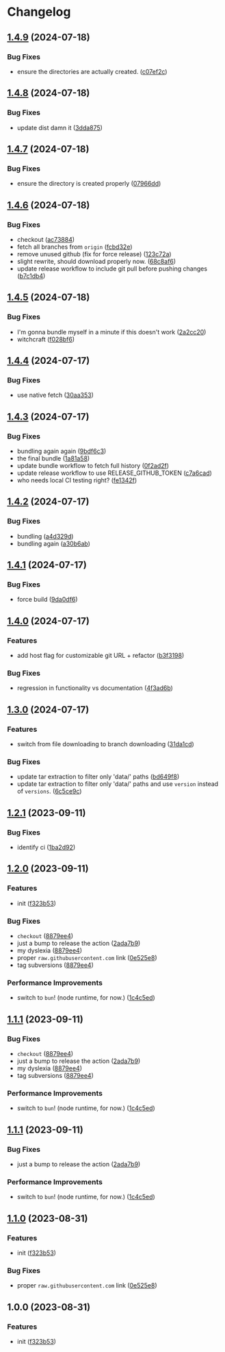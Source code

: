 # Changelog

## [1.4.9](https://github.com/beat-forge/init-beatsaber/compare/v1.4.8...v1.4.9) (2024-07-18)


### Bug Fixes

* ensure the directories are actually created. ([c07ef2c](https://github.com/beat-forge/init-beatsaber/commit/c07ef2c78a315abd39837c6d415ec84643bc8c0f))

## [1.4.8](https://github.com/beat-forge/init-beatsaber/compare/v1.4.7...v1.4.8) (2024-07-18)


### Bug Fixes

* update dist damn it ([3dda875](https://github.com/beat-forge/init-beatsaber/commit/3dda8757dd3193110a37ae720a5982f8dd3f45ef))

## [1.4.7](https://github.com/beat-forge/init-beatsaber/compare/v1.4.6...v1.4.7) (2024-07-18)


### Bug Fixes

* ensure the directory is created properly ([07966dd](https://github.com/beat-forge/init-beatsaber/commit/07966dd279a16d6ecbf37c563aca038ebb5e65fb))

## [1.4.6](https://github.com/beat-forge/init-beatsaber/compare/v1.4.5...v1.4.6) (2024-07-18)


### Bug Fixes

* checkout ([ac73884](https://github.com/beat-forge/init-beatsaber/commit/ac738845a309c968b80843b6d4ff012da0c13b52))
* fetch all branches from `origin` ([fcbd32e](https://github.com/beat-forge/init-beatsaber/commit/fcbd32e73926a16837c5e5ccc5c04acc4a46c537))
* remove unused github (fix for force release) ([123c72a](https://github.com/beat-forge/init-beatsaber/commit/123c72afd188944f4f533fc3bd88d874d262d6cb))
* slight rewrite, should download properly now. ([68c8af6](https://github.com/beat-forge/init-beatsaber/commit/68c8af6f90af3a1432cf811d485c6316e185e44c))
* update release workflow to include git pull before pushing changes ([b7c1db4](https://github.com/beat-forge/init-beatsaber/commit/b7c1db4f2d7958f9ef6e80c4ff1233ed41c6cf28))

## [1.4.5](https://github.com/beat-forge/init-beatsaber/compare/v1.4.4...v1.4.5) (2024-07-18)


### Bug Fixes

* I'm gonna bundle myself in a minute if this doesn't work ([2a2cc20](https://github.com/beat-forge/init-beatsaber/commit/2a2cc2042bbdf41609fdac5be462259bc24bc5c3))
* witchcraft ([f028bf6](https://github.com/beat-forge/init-beatsaber/commit/f028bf64449eb04d51b3c16a96525203791a1a25))

## [1.4.4](https://github.com/beat-forge/init-beatsaber/compare/v1.4.3...v1.4.4) (2024-07-17)


### Bug Fixes

* use native fetch ([30aa353](https://github.com/beat-forge/init-beatsaber/commit/30aa35394eddc842469e2f1ae64ba4b028545c5d))

## [1.4.3](https://github.com/beat-forge/init-beatsaber/compare/v1.4.2...v1.4.3) (2024-07-17)


### Bug Fixes

* bundling again again ([9bdf6c3](https://github.com/beat-forge/init-beatsaber/commit/9bdf6c3ca2c34f892d5aceb4d009b99fd6fcc254))
* the final bundle ([1a81a58](https://github.com/beat-forge/init-beatsaber/commit/1a81a58447bbc7a318181aa1afa368ae2abb1fa6))
* update bundle workflow to fetch full history ([0f2ad2f](https://github.com/beat-forge/init-beatsaber/commit/0f2ad2fc841d9e7c2bbbbc78b26149d3e6b934ae))
* update release workflow to use RELEASE_GITHUB_TOKEN ([c7a6cad](https://github.com/beat-forge/init-beatsaber/commit/c7a6cad9f975b661dac33afcdfa0470d34121ee1))
* who needs local CI testing right? ([fe1342f](https://github.com/beat-forge/init-beatsaber/commit/fe1342f85f8b763653c3aebce7f02e1c1cdb2e69))

## [1.4.2](https://github.com/beat-forge/init-beatsaber/compare/v1.4.1...v1.4.2) (2024-07-17)


### Bug Fixes

* bundling ([a4d329d](https://github.com/beat-forge/init-beatsaber/commit/a4d329db7679c8981104f1bfc1435630e924b98b))
* bundling again ([a30b6ab](https://github.com/beat-forge/init-beatsaber/commit/a30b6abf78c93d911c9834792ec5cec6771c4ac3))

## [1.4.1](https://github.com/beat-forge/init-beatsaber/compare/v1.4.0...v1.4.1) (2024-07-17)


### Bug Fixes

* force build ([9da0df6](https://github.com/beat-forge/init-beatsaber/commit/9da0df6a3d1473b7ac2c1caa7b2039d7909cc857))

## [1.4.0](https://github.com/beat-forge/init-beatsaber/compare/v1.3.0...v1.4.0) (2024-07-17)


### Features

* add host flag for customizable git URL + refactor ([b3f3198](https://github.com/beat-forge/init-beatsaber/commit/b3f3198f38b5860d5f60355c67798da0572296ab))


### Bug Fixes

* regression in functionality vs documentation ([4f3ad6b](https://github.com/beat-forge/init-beatsaber/commit/4f3ad6b784d8c47c856d31f15e71fcbca8dd0869))

## [1.3.0](https://github.com/beat-forge/init-beatsaber/compare/v1.2.1...v1.3.0) (2024-07-17)


### Features

* switch from file downloading to branch downloading ([31da1cd](https://github.com/beat-forge/init-beatsaber/commit/31da1cdd178cc22d7ef5ffc51b7fdcc101ebe29c))


### Bug Fixes

* update tar extraction to filter only 'data/' paths ([bd649f8](https://github.com/beat-forge/init-beatsaber/commit/bd649f83772e8f77c1dd6219a62402a3be75ccb0))
* update tar extraction to filter only 'data/' paths and use `version` instead of `versions`. ([6c5ce9c](https://github.com/beat-forge/init-beatsaber/commit/6c5ce9c8ae497572b7ea5dc985ff431549bb9ae8))

## [1.2.1](https://github.com/beat-forge/init-beatsaber/compare/v1.2.0...v1.2.1) (2023-09-11)


### Bug Fixes

* identify ci ([1ba2d92](https://github.com/beat-forge/init-beatsaber/commit/1ba2d9278107040a6a90be8217becfdb3224c967))

## [1.2.0](https://github.com/beat-forge/init-beatsaber/compare/v1.1.1...v1.2.0) (2023-09-11)


### Features

* init ([f323b53](https://github.com/beat-forge/init-beatsaber/commit/f323b535ec0c9f308447bc97e294cb4bca1d54cd))


### Bug Fixes

* `checkout` ([8879ee4](https://github.com/beat-forge/init-beatsaber/commit/8879ee41e3ef324bb989f71e4af22461c7fd8f90))
* just a bump to release the action ([2ada7b9](https://github.com/beat-forge/init-beatsaber/commit/2ada7b9de7bd19371f590a4abea44b51655fc9e2))
* my dyslexia ([8879ee4](https://github.com/beat-forge/init-beatsaber/commit/8879ee41e3ef324bb989f71e4af22461c7fd8f90))
* proper `raw.githubusercontent.com` link ([0e525e8](https://github.com/beat-forge/init-beatsaber/commit/0e525e85a0f358cbfe2366b326cfff1512d3f6b5))
* tag subversions ([8879ee4](https://github.com/beat-forge/init-beatsaber/commit/8879ee41e3ef324bb989f71e4af22461c7fd8f90))


### Performance Improvements

* switch to `bun`! (node runtime, for now.) ([1c4c5ed](https://github.com/beat-forge/init-beatsaber/commit/1c4c5ed7ed22f30bea7f01f82f37693b88d2b6d0))

## [1.1.1](https://github.com/beat-forge/init-beatsaber/compare/v1.1.0...v1.1.1) (2023-09-11)


### Bug Fixes

* `checkout` ([8879ee4](https://github.com/beat-forge/init-beatsaber/commit/8879ee41e3ef324bb989f71e4af22461c7fd8f90))
* just a bump to release the action ([2ada7b9](https://github.com/beat-forge/init-beatsaber/commit/2ada7b9de7bd19371f590a4abea44b51655fc9e2))
* my dyslexia ([8879ee4](https://github.com/beat-forge/init-beatsaber/commit/8879ee41e3ef324bb989f71e4af22461c7fd8f90))
* tag subversions ([8879ee4](https://github.com/beat-forge/init-beatsaber/commit/8879ee41e3ef324bb989f71e4af22461c7fd8f90))


### Performance Improvements

* switch to `bun`! (node runtime, for now.) ([1c4c5ed](https://github.com/beat-forge/init-beatsaber/commit/1c4c5ed7ed22f30bea7f01f82f37693b88d2b6d0))

## [1.1.1](https://github.com/beat-forge/init-beatsaber/compare/v1.1.0...v1.1.1) (2023-09-11)


### Bug Fixes

* just a bump to release the action ([2ada7b9](https://github.com/beat-forge/init-beatsaber/commit/2ada7b9de7bd19371f590a4abea44b51655fc9e2))


### Performance Improvements

* switch to `bun`! (node runtime, for now.) ([1c4c5ed](https://github.com/beat-forge/init-beatsaber/commit/1c4c5ed7ed22f30bea7f01f82f37693b88d2b6d0))

## [1.1.0](https://github.com/beat-forge/init-beatsaber/compare/v1.0.0...v1.1.0) (2023-08-31)


### Features

* init ([f323b53](https://github.com/beat-forge/init-beatsaber/commit/f323b535ec0c9f308447bc97e294cb4bca1d54cd))


### Bug Fixes

* proper `raw.githubusercontent.com` link ([0e525e8](https://github.com/beat-forge/init-beatsaber/commit/0e525e85a0f358cbfe2366b326cfff1512d3f6b5))

## 1.0.0 (2023-08-31)


### Features

* init ([f323b53](https://github.com/beat-forge/init-beatsaber/commit/f323b535ec0c9f308447bc97e294cb4bca1d54cd))
